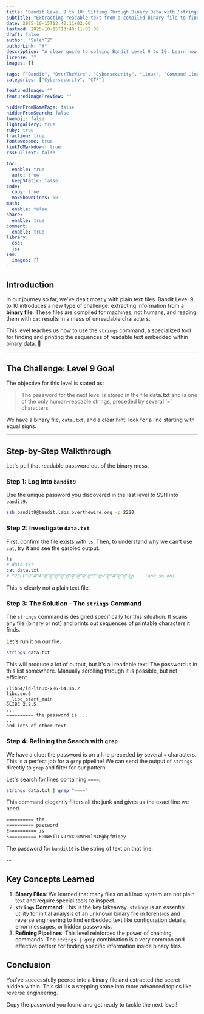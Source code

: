 ```yaml
---
title: "Bandit Level 9 to 10: Sifting Through Binary Data with 'strings'"
subtitle: "Extracting readable text from a compiled binary file to find the hidden password. The magic of the 'strings' command."
date: 2025-10-15T13:40:11+02:00
lastmod: 2025-10-15T13:40:11+02:00
draft: false
author: "SalehTZ"
authorLink: "#"
description: "A clear guide to solving Bandit Level 9 to 10. Learn how to use the 'strings' command to extract human-readable text from a binary file and pipe the output to 'grep' to find the password."
license: ""
images: []

tags: ["Bandit", "OverTheWire", "Cybersecurity", "Linux", "Command Line", "CTF", "strings", "Binary", "grep"]
categories: ["Cybersecurity", "CTF"]

featuredImage: ""
featuredImagePreview: ""

hiddenFromHomePage: false
hiddenFromSearch: false
twemoji: false
lightgallery: true
ruby: true
fraction: true
fontawesome: true
linkToMarkdown: true
rssFullText: false

toc:
  enable: true
  auto: true
  keepStatic: false
code:
  copy: true
  maxShownLines: 50
math:
  enable: false
share:
  enable: true
comment:
  enable: true
library:
  css:
  js:
seo:
  images: []
---
```


## Introduction

In our journey so far, we've dealt mostly with plain text files. Bandit Level 9 to 10 introduces a new type of challenge: extracting information from a **binary file**. These files are compiled for machines, not humans, and reading them with `cat` results in a mess of unreadable characters.

This level teaches us how to use the `strings` command, a specialized tool for finding and printing the sequences of readable text embedded within binary data. 🧐

***

## The Challenge: Level 9 Goal

The objective for this level is stated as:

> The password for the next level is stored in the file **data.txt** and is one of the only human-readable strings, preceded by several ‘=’ characters.

We have a binary file, `data.txt`, and a clear hint: look for a line starting with equal signs.

***

## Step-by-Step Walkthrough

Let's pull that readable password out of the binary mess.

### Step 1: Log into `bandit9`

Use the unique password you discovered in the last level to SSH into `bandit9`.

```bash
ssh bandit9@bandit.labs.overthewire.org -p 2220
````

### Step 2: Investigate `data.txt`

First, confirm the file exists with `ls`. Then, to understand why we can't use `cat`, try it and see the garbled output.

```bash
ls
# data.txt
cat data.txt
# ^?ELF^B^A^A^@^@^@^@^@^@^@^@^@^C^@>^@^A^@^@^@p... (and so on)
```

This is clearly not a plain text file.

### Step 3: The Solution - The `strings` Command

The `strings` command is designed specifically for this situation. It scans any file (binary or not) and prints out sequences of printable characters it finds.

Let's run it on our file.

```bash
strings data.txt
```

This will produce a lot of output, but it's all readable text\! The password is in this list somewhere. Manually scrolling through it is possible, but not efficient.

```
/lib64/ld-linux-x86-64.so.2
libc.so.6
__libc_start_main
GLIBC_2.2.5
...
========== the password is ...
...
and lots of other text
```

### Step 4: Refining the Search with `grep`

We have a clue: the password is on a line preceded by several `=` characters. This is a perfect job for a `grep` pipeline\! We can send the output of `strings` directly to `grep` and filter for our pattern.

Let's search for lines containing `====`.

```bash
strings data.txt | grep "===="
```

This command elegantly filters all the junk and gives us the exact line we need.

```bash
========== the
========== password
E========== is
5========== FGUW5ilLVJrxX9kMYMmlN4MgbpfMiqey
```

The password for `bandit10` is the string of text on that line.

--

## Key Concepts Learned

1. **Binary Files**: We learned that many files on a Linux system are not plain text and require special tools to inspect.
2. **`strings` Command**: This is the key takeaway. `strings` is an essential utility for initial analysis of an unknown binary file in forensics and reverse engineering to find embedded text like configuration details, error messages, or hidden passwords.
3. **Refining Pipelines**: This level reinforces the power of chaining commands. The `strings | grep` combination is a very common and effective pattern for finding specific information inside binary files.

## Conclusion

You've successfully peered into a binary file and extracted the secret hidden within. This skill is a stepping stone into more advanced topics like reverse engineering.

Copy the password you found and get ready to tackle the next level\!
